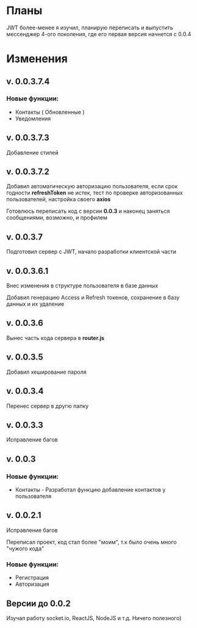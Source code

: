 # Планы

JWT более-менее я изучил, планирую переписать и выпустить мессенджер 4-ого поколения, где его первая версия начнется с 0.0.4

# Изменения

## v. 0.0.3.7.4

### Новые функции:

- Контакты ( Обновленные )
- Уведомления

## v. 0.0.3.7.3

Добавление стилей

## v. 0.0.3.7.2

Добавил автоматическую авторизацию пользователя, если срок годности **refreshToken** не истек, тест по проверке авторизованных пользователей, настройка своего **axios**

Готовлюсь переписать код с версии **0.0.3** и наконец заняться сообщениями, возможно, и профилем

## v. 0.0.3.7

Подготовил сервер с JWT, начало разработки клиентской части

## v. 0.0.3.6.1

Внес изменения в структуре пользователя в базе данных

Добавил генерацию Access и Refresh токенов, сохранение в базу данных и их удаление

## v. 0.0.3.6

Вынес часть кода сервера в **router.js**

## v. 0.0.3.5

Добавил хеширование пароля

## v. 0.0.3.4

Перенес сервер в другю папку

## v. 0.0.3.3

Исправление багов

## v. 0.0.3

### Новые функции:

- Контакты - Разработал функцию добавление контактов у пользователя

## v. 0.0.2.1

Исправление багов

Переписал проект, код стал более "моим", т.к было очень много "чужого кода"

### Новые функции:
- Регистрация
- Авторизация

## Версии до 0.0.2

Изучал работу socket.io, ReactJS, NodeJS и т.д. Ничего полезного)